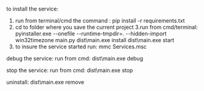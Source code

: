to install the service:
1. run from terminal/cmd the command : pip install -r requirements.txt
2. cd to folder where you save the current project
3.run from cmd/terminal: 
pyinstaller.exe --onefile --runtime-tmpdir=. --hidden-import win32timezone main.py
dist\main.exe install
dist\main.exe start
6. to insure the service started run: mmc Services.msc

debug the service:
run from cmd: dist\main.exe debug

stop the service:
run from cmd: dist\main.exe stop

uninstall:
dist\main.exe remove
